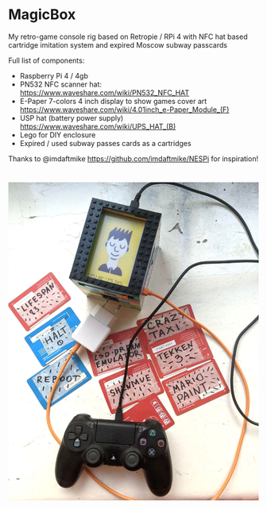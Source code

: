 # MagicBox
My retro-game console rig based on Retropie / RPi 4 with NFC hat based cartridge imitation system and expired Moscow subway passcards

Full list of components:
- Raspberry Pi 4 / 4gb
- PN532 NFC scanner hat: https://www.waveshare.com/wiki/PN532_NFC_HAT 
- E-Paper 7-colors 4 inch display to show games cover art https://www.waveshare.com/wiki/4.01inch_e-Paper_Module_(F)
- USP hat (battery power supply) https://www.waveshare.com/wiki/UPS_HAT_(B)
- Lego for DIY enclosure  
- Expired / used subway passes cards as a cartridges


Thanks to @imdaftmike https://github.com/imdaftmike/NESPi for inspiration!
#
![alt text](https://raw.githubusercontent.com/wasdswag/MagicBox/main/MAGICBOX_ALL.jpg?raw=true)
